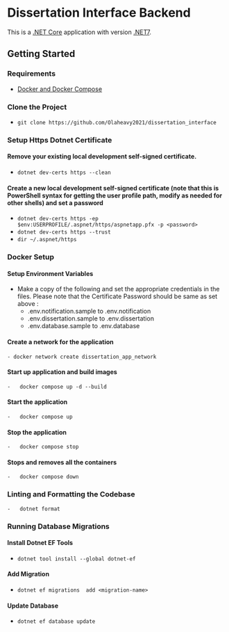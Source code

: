# Dissertation Interface Backend
This is a [.NET Core](https://learn.microsoft.com/en-us/dotnet/core/introduction) application with version [.NET7](https://learn.microsoft.com/en-us/dotnet/core/whats-new/dotnet-7).

## Getting Started

### Requirements
-   [ Docker and Docker Compose](https://www.docker.com/products/docker-desktop/)

### Clone the Project
- `git clone https://github.com/Olaheavy2021/dissertation_interface`

### Setup Https Dotnet Certificate

#### Remove your existing local development self-signed certificate.

- `dotnet dev-certs https --clean`

#### Create a new local development self-signed certificate (note that this is PowerShell syntax for getting the user profile path, modify as needed for other shells) and set a password
- `dotnet dev-certs https -ep $env:USERPROFILE/.aspnet/https/aspnetapp.pfx -p <password>`
- `dotnet dev-certs https --trust`
- `dir ~/.aspnet/https`

### Docker Setup
#### Setup Environment Variables
- Make a copy of the following and set the appropriate credentials in the files. Please note that the Certificate Password should be same as set above :
    - .env.notification.sample to .env.notification
    - .env.dissertation.sample to .env.dissertation
    - .env.database.sample to .env.database
  
#### Create a network for the application
    - docker network create dissertation_app_network

#### Start up application and build images

    -   docker compose up -d --build

#### Start the application

    -   docker compose up

#### Stop the application

    -   docker compose stop

#### Stops and removes all the containers

    -   docker compose down

### Linting and Formatting the Codebase
    -   dotnet format
### Running Database Migrations

#### Install Dotnet EF Tools
  -   ```dotnet tool install --global dotnet-ef```

#### Add Migration
  - ```dotnet ef migrations  add <migration-name>```

#### Update Database
  -  ```dotnet ef database update```


